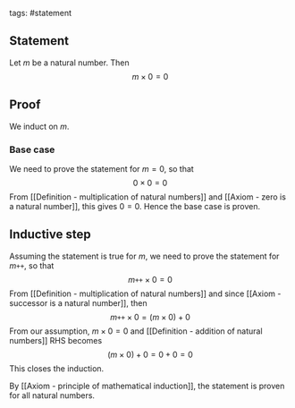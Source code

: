 tags: #statement 

## Statement

Let $m$ be a natural number. Then
$$ m \times 0 = 0$$

## Proof

We induct on $m$.

### Base case

We need to prove the statement for $m = 0$, so that
$$0 \times 0 = 0$$
From [[Definition - multiplication of natural numbers]] and [[Axiom - zero is a natural number]], this gives $0 = 0$. Hence the base case is proven.

## Inductive step

Assuming the statement is true for $m$, we need to prove the statement for $m\texttt{++}$, so that
$$m\texttt{++} \times 0 = 0$$
From [[Definition - multiplication of natural numbers]] and since [[Axiom - successor is a natural number]], then
$$m\texttt{++} \times 0 = (m \times 0) + 0$$
From our assumption, $m \times 0 = 0$ and [[Definition - addition of natural numbers]]  RHS becomes
$$(m \times 0) + 0 = 0 + 0 = 0$$
This closes the induction.

By [[Axiom - principle of mathematical induction]], the statement is proven for all natural numbers.